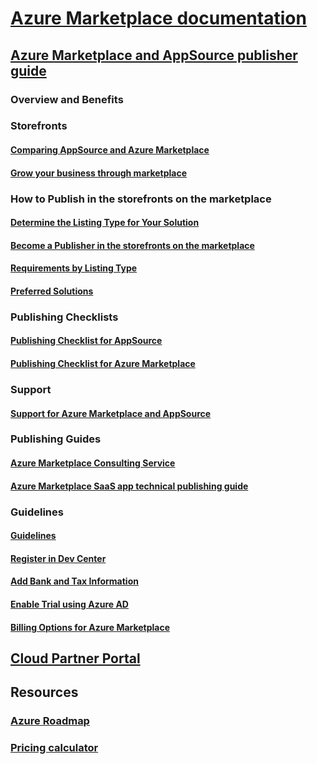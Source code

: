 # [Azure Marketplace documentation](index.md)  

## [Azure Marketplace and AppSource publisher guide](./marketplace-publishers-guide.md)  
### Overview and Benefits  
### Storefronts  
#### [Comparing AppSource and Azure Marketplace](./comparing-appsource-azure-marketplace.md)  
#### [Grow your business through marketplace](./grow-your-business-with-azure-marketplace.md)  

### How to Publish in the storefronts on the marketplace  
#### [Determine the Listing Type for Your Solution](./determine-your-listing-type.md)  
#### [Become a Publisher in the storefronts on the marketplace](./become-publisher.md)  
#### [Requirements by Listing Type](./listing-type-requirements.md) 
#### [Preferred Solutions](./preferred-solutions.md) 

### Publishing Checklists  
#### [Publishing Checklist for AppSource](./publishing-checklist-appsource.md)  
#### [Publishing Checklist for Azure Marketplace](./publishing-checklist-azure-marketplace.md)  

### Support  
#### [Support for Azure Marketplace and AppSource](./support-azure-marketplace.md)  

### Publishing Guides  
#### [Azure Marketplace Consulting Service](consulting-services.md)  
#### [Azure Marketplace SaaS app technical publishing guide](marketplace-saas-applications-technical-publishing-guide.md) 

### Guidelines  
#### [Guidelines](./guidelines.md)  
#### [Register in Dev Center](./register-dev-center.md)  
#### [Add Bank and Tax Information](./add-bank-tax-info.md)  
#### [Enable Trial using Azure AD](./enable-trial-using-azure-ad.md)  
#### [Billing Options for Azure Marketplace](./billing-options-azure-marketplace.md)  

## [Cloud Partner Portal](./cloud-partner-portal/cloud-partner-portal-what-is-the-cloud-partner-portal.md)  

## Resources  
### [Azure Roadmap](https://azure.microsoft.com/roadmap/)  
### [Pricing calculator](https://azure.microsoft.com/pricing/calculator/)  
